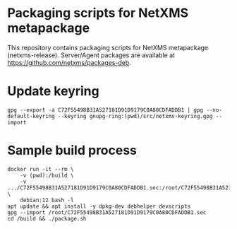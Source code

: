 # Packaging scripts for NetXMS metapackage

This repository contains packaging scripts for NetXMS metapackage (netxms-release).
Server/Agent packages are available at https://github.com/netxms/packages-deb.

# Update keyring

```
gpg --export -a C72F55498B31A527181D91D9179C0A80CDFADDB1 | gpg --no-default-keyring --keyring gnupg-ring:(pwd)/src/netxms-keyring.gpg --import
```

# Sample build process

```
docker run -it --rm \
    -v (pwd):/build \
    -v .../C72F55498B31A527181D91D9179C0A80CDFADDB1.sec:/root/C72F55498B31A527181D91D9179C0A80CDFADDB1.sec:ro \
    debian:12 bash -l
apt update && apt install -y dpkg-dev debhelper devscripts
gpg --import /root/C72F55498B31A527181D91D9179C0A80CDFADDB1.sec
cd /build && ./package.sh
```
